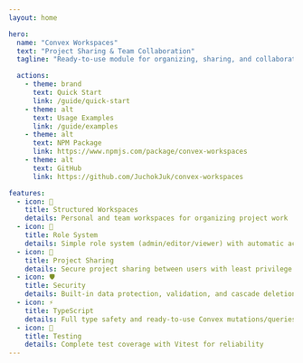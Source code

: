 ```yaml
---
layout: home

hero:
  name: "Convex Workspaces"
  text: "Project Sharing & Team Collaboration"
  tagline: "Ready-to-use module for organizing, sharing, and collaborative access to convex entities"

  actions:
    - theme: brand
      text: Quick Start
      link: /guide/quick-start
    - theme: alt
      text: Usage Examples
      link: /guide/examples
    - theme: alt
      text: NPM Package
      link: https://www.npmjs.com/package/convex-workspaces
    - theme: alt
      text: GitHub
      link: https://github.com/JuchokJuk/convex-workspaces

features:
  - icon: 🏢
    title: Structured Workspaces
    details: Personal and team workspaces for organizing project work
  - icon: 👥
    title: Role System
    details: Simple role system (admin/editor/viewer) with automatic access control
  - icon: 🔗
    title: Project Sharing
    details: Secure project sharing between users with least privilege principle
  - icon: 🛡️
    title: Security
    details: Built-in data protection, validation, and cascade deletion
  - icon: ⚡
    title: TypeScript
    details: Full type safety and ready-to-use Convex mutations/queries
  - icon: 🧪
    title: Testing
    details: Complete test coverage with Vitest for reliability
---
```

